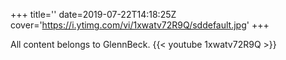+++
title=''
date=2019-07-22T14:18:25Z
cover='https://i.ytimg.com/vi/1xwatv72R9Q/sddefault.jpg'
+++

All content belongs to GlennBeck.
{{< youtube 1xwatv72R9Q >}}
